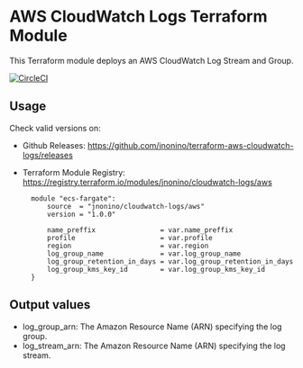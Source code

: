 # AWS CloudWatch Logs Terraform Module #

This Terraform module deploys an AWS CloudWatch Log Stream and Group.

[![CircleCI](https://circleci.com/gh/jnonino/terraform-aws-cloudwatch-logs/tree/master.svg?style=svg)](https://circleci.com/gh/jnonino/terraform-aws-cloudwatch-logs/tree/master)

## Usage

Check valid versions on:
* Github Releases: <https://github.com/jnonino/terraform-aws-cloudwatch-logs/releases>
* Terraform Module Registry: <https://registry.terraform.io/modules/jnonino/cloudwatch-logs/aws>

        module "ecs-fargate": 
            source  = "jnonino/cloudwatch-logs/aws"
            version = "1.0.0"

            name_preffix                = var.name_preffix
            profile                     = var.profile
            region                      = var.region
            log_group_name              = var.log_group_name
            log_group_retention_in_days = var.log_group_retention_in_days
            log_group_kms_key_id        = var.log_group_kms_key_id
        }

## Output values

* log_group_arn: The Amazon Resource Name (ARN) specifying the log group.
* log_stream_arn: The Amazon Resource Name (ARN) specifying the log stream.
